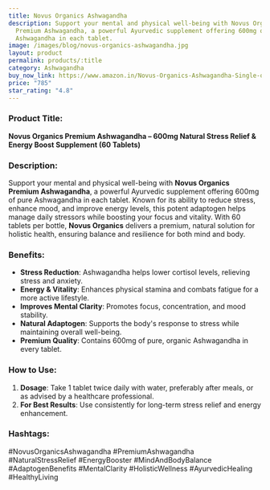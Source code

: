 ```yaml
---
title: Novus Organics Ashwagandha
description: Support your mental and physical well-being with Novus Organics
  Premium Ashwagandha, a powerful Ayurvedic supplement offering 600mg of pure
  Ashwagandha in each tablet.
image: /images/blog/novus-organics-ashwagandha.jpg
layout: product
permalink: products/:title
category: Ashwagandha
buy_now_link: https://www.amazon.in/Novus-Organics-Ashwagandha-Single-origin-Rejuvenates/dp/B0D6RSV7RR/ref=sxin_15_pa_sp_search_thematic_sspa?content-id=amzn1.sym.5f0af06c-b5c9-4e71-bd04-2954cdf89bd6%3Aamzn1.sym.5f0af06c-b5c9-4e71-bd04-2954cdf89bd6&tag=m0150-21
price: "785"
star_rating: "4.8"
---
```

### Product Title:
**Novus Organics Premium Ashwagandha – 600mg Natural Stress Relief & Energy Boost Supplement (60 Tablets)**

### Description:
Support your mental and physical well-being with **Novus Organics Premium Ashwagandha**, a powerful Ayurvedic supplement offering 600mg of pure Ashwagandha in each tablet. Known for its ability to reduce stress, enhance mood, and improve energy levels, this potent adaptogen helps manage daily stressors while boosting your focus and vitality. With 60 tablets per bottle, **Novus Organics** delivers a premium, natural solution for holistic health, ensuring balance and resilience for both mind and body.

### Benefits:
- **Stress Reduction**: Ashwagandha helps lower cortisol levels, relieving stress and anxiety.
- **Energy & Vitality**: Enhances physical stamina and combats fatigue for a more active lifestyle.
- **Improves Mental Clarity**: Promotes focus, concentration, and mood stability.
- **Natural Adaptogen**: Supports the body's response to stress while maintaining overall well-being.
- **Premium Quality**: Contains 600mg of pure, organic Ashwagandha in every tablet.

### How to Use:
1. **Dosage**: Take 1 tablet twice daily with water, preferably after meals, or as advised by a healthcare professional.
2. **For Best Results**: Use consistently for long-term stress relief and energy enhancement.

### Hashtags:
#NovusOrganicsAshwagandha #PremiumAshwagandha #NaturalStressRelief #EnergyBooster #MindAndBodyBalance #AdaptogenBenefits #MentalClarity #HolisticWellness #AyurvedicHealing #HealthyLiving
